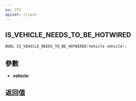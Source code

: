 ```yaml
---
ns: CFX
apiset: client
---
```

## IS_VEHICLE_NEEDS_TO_BE_HOTWIRED

```c
BOOL IS_VEHICLE_NEEDS_TO_BE_HOTWIRED(Vehicle vehicle);
```


## 參數
* **vehicle**: 

## 返回值
